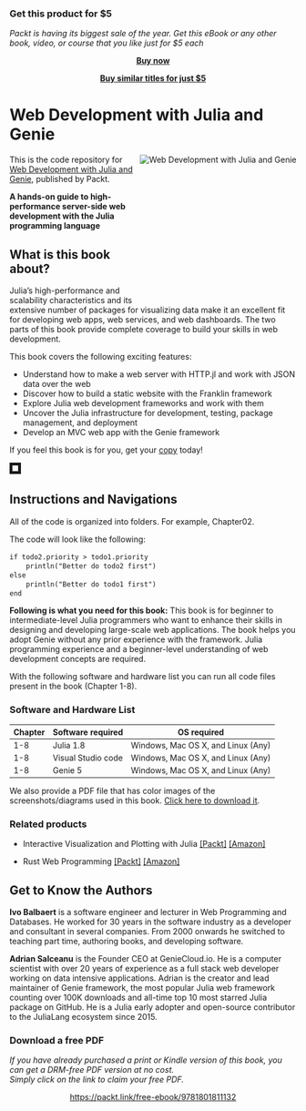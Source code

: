 
### Get this product for $5

<i>Packt is having its biggest sale of the year. Get this eBook or any other book, video, or course that you like just for $5 each</i>


<b><p align='center'>[Buy now](https://packt.link/9781801811132)</p></b>


<b><p align='center'>[Buy similar titles for just $5](https://subscription.packtpub.com/search)</p></b>


# Web Development with Julia and Genie

<a href="https://www.packtpub.com/product/web-development-with-julia-and-genie/9781801811132"><img src="https://static.packt-cdn.com/products/9781801811132/cover/smaller" alt="Web Development with Julia and Genie" height="256px" align="right"></a>

This is the code repository for [Web Development with Julia and Genie](https://www.packtpub.com/product/web-development-with-julia-and-genie/9781801811132), published by Packt.

**A hands-on guide to high-performance server-side web development with the Julia programming language**

## What is this book about?
Julia’s high-performance and scalability characteristics and its extensive number of packages for visualizing data make it an excellent fit for developing web apps, web services, and web dashboards. The two parts of this book provide complete coverage to build your skills in web development.

This book covers the following exciting features: 
* Understand how to make a web server with HTTP.jl and work with JSON data over the web
* Discover how to build a static website with the Franklin framework
* Explore Julia web development frameworks and work with them
* Uncover the Julia infrastructure for development, testing, package management, and deployment
* Develop an MVC web app with the Genie framework

If you feel this book is for you, get your [copy](https://www.amazon.com/dp/180181113X) today!

<a href="https://www.packtpub.com/?utm_source=github&utm_medium=banner&utm_campaign=GitHubBanner"><img src="https://raw.githubusercontent.com/PacktPublishing/GitHub/master/GitHub.png" 
alt="https://www.packtpub.com/" border="5" /></a>


## Instructions and Navigations
All of the code is organized into folders. For example, Chapter02.

The code will look like the following:
```
if todo2.priority > todo1.priority
    println("Better do todo2 first")
else
    println("Better do todo1 first")
end
```

**Following is what you need for this book:**
This book is for beginner to intermediate-level Julia programmers who want to enhance their skills in designing and developing large-scale web applications. The book helps you adopt Genie without any prior experience with the framework. Julia programming experience and a beginner-level understanding of web development concepts are required.

With the following software and hardware list you can run all code files present in the book (Chapter 1-8).

### Software and Hardware List

| Chapter  | Software required                   | OS required                        |
| -------- | ------------------------------------| -----------------------------------|
| 1-8        | Julia 1.8                   | Windows, Mac OS X, and Linux (Any) |
| 1-8      | Visual Studio code           | Windows, Mac OS X, and Linux (Any) |
| 1-8      | Genie 5           | Windows, Mac OS X, and Linux (Any) |



We also provide a PDF file that has color images of the screenshots/diagrams used in this book. [Click here to download it](https://packt.link/PymYa).


### Related products <Other books you may enjoy>
* Interactive Visualization and Plotting with Julia [[Packt]](https://www.packtpub.com/product/interactive-visualization-and-plotting-with-julia/9781801810517) [[Amazon]](https://www.amazon.com/dp/1801810516)

* Rust Web Programming [[Packt]](https://www.packtpub.com/product/rust-web-programming/9781800560819) [[Amazon]](https://www.amazon.com/dp/1800560818)

## Get to Know the Authors
**Ivo Balbaert**
is a software engineer and lecturer in Web Programming and Databases. He worked for 30 years in the software industry as a developer and consultant in several companies. From 2000 onwards he switched to teaching part time, authoring books, and developing software.

**Adrian Salceanu**
is the Founder CEO at GenieCloud.io. He is a computer scientist with over 20 years of experience as a full stack web developer working on data intensive applications. Adrian is the creator and lead maintainer of Genie framework, the most popular Julia web framework counting over 100K downloads and all-time top 10 most starred Julia package on GitHub. He is a Julia early adopter and open-source contributor to the JuliaLang ecosystem since 2015.



### Download a free PDF

 <i>If you have already purchased a print or Kindle version of this book, you can get a DRM-free PDF version at no cost.<br>Simply click on the link to claim your free PDF.</i>
<p align="center"> <a href="https://packt.link/free-ebook/9781801811132">https://packt.link/free-ebook/9781801811132 </a> </p>